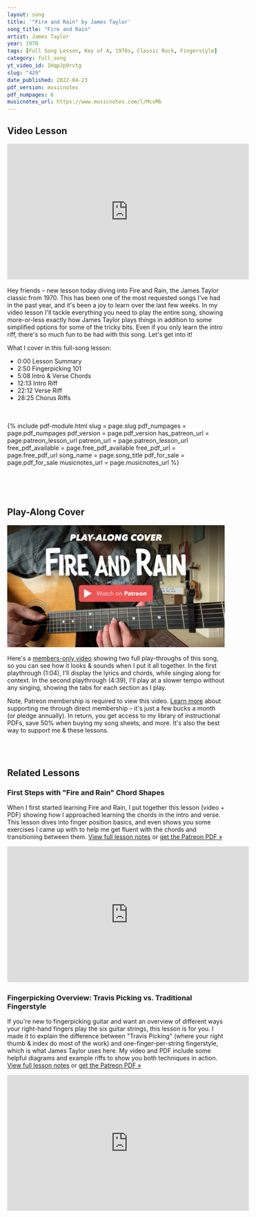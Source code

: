 ```yaml
---
layout: song
title: '"Fire and Rain" by James Taylor'
song_title: "Fire and Rain"
artist: James Taylor
year: 1970
tags: [Full Song Lesson, Key of A, 1970s, Classic Rock, Fingerstyle]
category: full_song
yt_video_id: 1HqpJp9rvtg
slug: "429"
date_published: 2022-04-23
pdf_version: musicnotes
pdf_numpages: 6
musicnotes_url: https://www.musicnotes.com/l/McvMb
---
```


## Video Lesson

<iframe width="560" height="315" src="https://www.youtube.com/embed/{{page.yt_video_id}}" frameborder="0" allow="accelerometer; autoplay; encrypted-media; gyroscope; picture-in-picture" allowfullscreen></iframe>

Hey friends – new lesson today diving into Fire and Rain, the James Taylor classic from 1970. This has been one of the most requested songs I've had in the past year, and it's been a joy to learn over the last few weeks. In my video lesson I'll tackle everything you need to play the entire song, showing more-or-less exactly how James Taylor plays things in addition to some simplified options for some of the tricky bits. Even if you only learn the intro riff, there's so much fun to be had with this song. Let's get into it!

What I cover in this full-song lesson:

- 0:00 Lesson Summary
- 2:50 Fingerpicking 101
- 5:08 Intro & Verse Chords
- 12:13 Intro Riff
- 22:12 Verse Riff
- 28:25 Chorus Riffs

<!-- -->

<br /><br />
{% include pdf-module.html slug = page.slug pdf_numpages = page.pdf_numpages pdf_version = page.pdf_version has_patreon_url = page.patreon_lesson_url patreon_url = page.patreon_lesson_url free_pdf_available = page.free_pdf_available free_pdf_url = page.free_pdf_url song_name = page.song_title pdf_for_sale = page.pdf_for_sale musicnotes_url = page.musicnotes_url %}

<br /><br /><br />
## Play-Along Cover

<a href="https://www.patreon.com/posts/65504354"><img src="/images/posts/429-temp-cover-pt.png" width="560" /></a>

Here's a [members-only video](https://www.patreon.com/posts/65504354) showing two full play-throughs of this song, so you can see how it looks & sounds when I put it all together. In the first playthrough (1:04), I'll display the lyrics and chords, while singing along for context. In the second playthrough (4:39), I'll play at a slower tempo without any singing, showing the tabs for each section as I play.

Note, Patreon membership is required to view this video. [Learn more](/join) about supporting me through direct membership – it's just a few bucks a month (or pledge annually). In return, you get access to my library of instructional PDFs, save 50% when buying my song sheets, and more. It's also the best way to support me & these lessons.

<br /><br />
## Related Lessons

### First Steps with "Fire and Rain" Chord Shapes

When I first started learning Fire and Rain, I put together this lesson (video + PDF) showing how I approached learning the chords in the intro and verse. This lesson dives into finger position basics, and even shows you some exercises I came up with to help me get fluent with the chords and transitioning between them. [View full lesson notes](http://playsongnotes.com/lessons/428/) or [get the Patreon PDF »](https://www.patreon.com/posts/65091526)

<iframe width="560" height="315" src="https://www.youtube.com/embed/CU9FHXoSVKg" frameborder="0" allow="accelerometer; autoplay; encrypted-media; gyroscope; picture-in-picture" allowfullscreen></iframe>

### Fingerpicking Overview: Travis Picking vs. Traditional Fingerstyle

If you're new to fingerpicking guitar and want an overview of different ways your right-hand fingers play the six guitar strings, this lesson is for you. I made it to explain the difference between "Travis Picking" (where your right thumb & index do most of the work) and one-finger-per-string fingerstyle, which is what James Taylor uses here. My video and PDF include some helpful diagrams and example riffs to show you both techniques in action. [View full lesson notes](http://playsongnotes.com/lessons/302/) or [get the Patreon PDF »](https://www.patreon.com/posts/37186031)

<iframe width="560" height="315" src="https://www.youtube.com/embed/IzI9S0obKlo" frameborder="0" allow="accelerometer; autoplay; encrypted-media; gyroscope; picture-in-picture" allowfullscreen></iframe>
